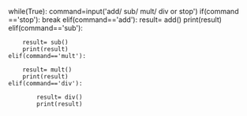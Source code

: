 while(True):
    command=input('add/ sub/ mult/ div or stop')
    if(command =='stop'):
        break
    elif(command=='add'):
        result= add()
        print(result)
    elif(command=='sub'):
        
        result= sub()
        print(result)
    elif(command=='mult'):
        
        result= mult()
        print(result)
    elif(command=='div'):
        
            result= div()
            print(result)
        

